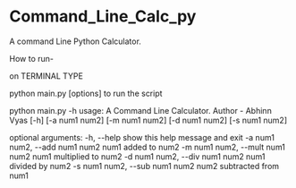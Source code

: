 # Command_Line_Calc_py
A command Line Python Calculator.

How to run- 

on TERMINAL TYPE 

python main.py [options]
 		to run the script





python main.py -h
usage: A Command Line Calculator.
        Author - Abhinn Vyas [-h] [-a num1 num2]
                                                        [-m num1 num2]
                                                        [-d num1 num2]
                                                        [-s num1 num2]

optional arguments:
  -h, --help            show this help message and exit
  -a num1 num2, --add num1 num2
                        num1 added to num2
  -m num1 num2, --mult num1 num2
                        num1 multiplied to num2
  -d num1 num2, --div num1 num2
                        num1 divided by num2
  -s num1 num2, --sub num1 num2
                        num2 subtracted from num1



